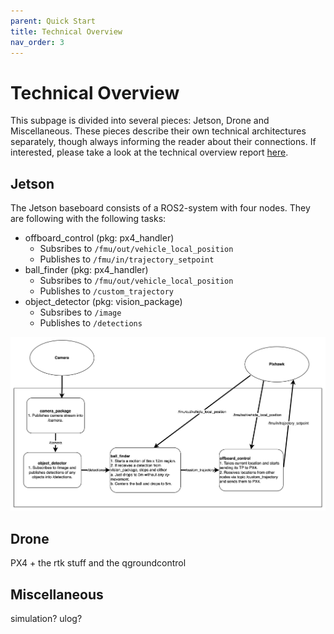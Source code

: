 ```yaml
---
parent: Quick Start
title: Technical Overview
nav_order: 3
---
```


# Technical Overview

This subpage is divided into several pieces: Jetson, Drone and Miscellaneous. These pieces describe their own technical architectures separately, though always informing the reader about their connections. If interested, please take a look at the technical overview report [here](../assets/Technical%20Overview.pdf).


## Jetson
The Jetson baseboard consists of a ROS2-system with four nodes. They are following with the following tasks:
- offboard_control (pkg: px4_handler)
  - Subsribes to `/fmu/out/vehicle_local_position`
  - Publishes to `/fmu/in/trajectory_setpoint`
- ball_finder (pkg: px4_handler)
  - Subsribes to `/fmu/out/vehicle_local_position`
  - Publishes to `/custom_trajectory`
- object_detector (pkg: vision_package)
  - Subsribes to `/image`
  - Publishes to `/detections`

![Jetson architecture](../assets/Figure_4.png)

## Drone
PX4 + the rtk stuff and the qgroundcontrol

## Miscellaneous
simulation? ulog?

